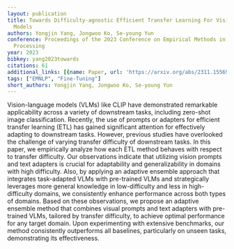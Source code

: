 ```yaml
---
layout: publication
title: Towards Difficulty-agnostic Efficient Transfer Learning For Vision-language
  Models
authors: Yongjin Yang, Jongwoo Ko, Se-young Yun
conference: Proceedings of the 2023 Conference on Empirical Methods in Natural Language
  Processing
year: 2023
bibkey: yang2023towards
citations: 61
additional_links: [{name: Paper, url: 'https://arxiv.org/abs/2311.15569'}]
tags: ["EMNLP", "Fine-Tuning"]
short_authors: Yongjin Yang, Jongwoo Ko, Se-young Yun
---
```

Vision-language models (VLMs) like CLIP have demonstrated remarkable
applicability across a variety of downstream tasks, including zero-shot image
classification. Recently, the use of prompts or adapters for efficient transfer
learning (ETL) has gained significant attention for effectively adapting to
downstream tasks. However, previous studies have overlooked the challenge of
varying transfer difficulty of downstream tasks. In this paper, we empirically
analyze how each ETL method behaves with respect to transfer difficulty. Our
observations indicate that utilizing vision prompts and text adapters is
crucial for adaptability and generalizability in domains with high difficulty.
Also, by applying an adaptive ensemble approach that integrates task-adapted
VLMs with pre-trained VLMs and strategically leverages more general knowledge
in low-difficulty and less in high-difficulty domains, we consistently enhance
performance across both types of domains. Based on these observations, we
propose an adaptive ensemble method that combines visual prompts and text
adapters with pre-trained VLMs, tailored by transfer difficulty, to achieve
optimal performance for any target domain. Upon experimenting with extensive
benchmarks, our method consistently outperforms all baselines, particularly on
unseen tasks, demonstrating its effectiveness.